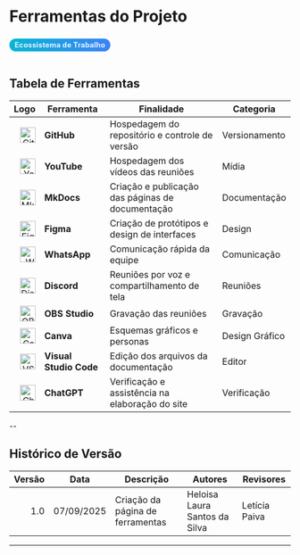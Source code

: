 # Ferramentas do Projeto

<div class="chip">Ecossistema de Trabalho</div>


## Tabela de Ferramentas

| Logo | Ferramenta | Finalidade | Categoria |
|---:|---|---|---|
| <img src="assets/images/tools/github.png" alt="GitHub" width="28"> | **GitHub** | Hospedagem do repositório e controle de versão | <span class="tag tag-blue">Versionamento</span> |
| <img src="assets/images/tools/YouTube_logo.png" alt="YouTube" width="28"> | **YouTube** | Hospedagem dos vídeos das reuniões | <span class="tag tag-red">Mídia</span> |
| <img src="assets/images/tools/mkdocs.png" alt="MkDocs" width="28"> | **MkDocs** | Criação e publicação das páginas de documentação | <span class="tag tag-green">Documentação</span> |
| <img src="assets/images/tools/figma.png" alt="Figma" width="28"> | **Figma** | Criação de protótipos e design de interfaces | <span class="tag tag-purple">Design</span> |
| <img src="assets/images/tools/wpp.png" alt="WhatsApp" width="28"> | **WhatsApp** | Comunicação rápida da equipe | <span class="tag tag-emerald">Comunicação</span> |
| <img src="assets/images/tools/discord.png" alt="Discord" width="28"> | **Discord** | Reuniões por voz e compartilhamento de tela | <span class="tag tag-indigo">Reuniões</span> |
| <img src="assets/images/tools/obs.png" alt="OBS Studio" width="28"> | **OBS Studio** | Gravação das reuniões | <span class="tag tag-red">Gravação</span> |
| <img src="assets/images/tools/canva.png" alt="Canva" width="28"> | **Canva** | Esquemas gráficos e personas | <span class="tag tag-pink">Design Gráfico</span> |
| <img src="assets/images/tools/vscode.png" alt="VS Code" width="28"> | **Visual Studio Code** | Edição dos arquivos da documentação | <span class="tag tag-blue">Editor</span> |
| <img src="assets/images/tools/gpt.png" alt="ChatGPT" width="28"> | **ChatGPT** | Verificação e assistência na elaboração do site | <span class="tag tag-green">Verificação</span> |

--

## Histórico de Versão

| Versão | Data       | Descrição                         | Autores                           | Revisores     |
|------:|------------|-----------------------------------|-----------------------------------|---------------|
| 1.0   | 07/09/2025 | Criação da página de ferramentas  | Heloisa Laura Santos da Silva     | Letícia Paiva |

---

<style>
  .chip{
    display:inline-block;
    padding:.25rem .6rem;
    border-radius:9999px;
    font-size:.8rem;
    font-weight:700;
    letter-spacing:.02em;
    background:linear-gradient(90deg,#06b6d4,#3b82f6);
    color:#eaf2ff;
    margin:.25rem 0 1rem;
  }
  .img-frame{
    background:#0b1220;
    border:1px solid rgba(148,163,184,.25);
    border-radius:12px;
    padding:12px;
    box-shadow:0 6px 18px rgba(2,6,23,.25);
    margin: .75rem 0 1rem;
  }
  .img-frame img{
    width:100%; height:auto; border-radius:8px;
  }
  .legend-dot{
    display:inline-block;
    width:14px; height:14px;
    border-radius:4px;
    box-shadow: inset 0 0 0 2px rgba(0,0,0,.08);
  }
  .markdown-section table{ width:100%; border-collapse:collapse; }
  .markdown-section thead th{
    text-transform:uppercase; letter-spacing:.04em; font-size:.78rem;
    color:#6b7280; font-weight:700; border-bottom:1px solid rgba(148,163,184,.35);
    padding:.7rem .9rem;
  }
  .markdown-section tbody td{
    border-bottom:1px solid rgba(148,163,184,.28);
    padding:.7rem .9rem;
  }
  .markdown-section tbody tr:hover{ background:rgba(2,6,23,.04); }
</style>
